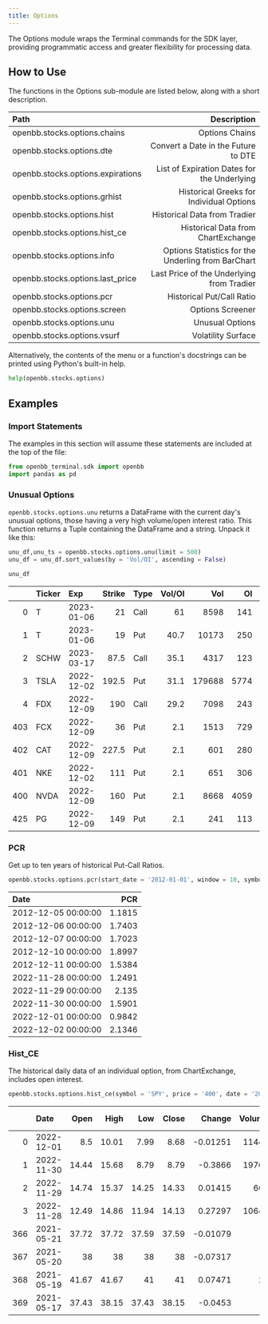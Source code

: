 ```yaml
---
title: Options
---
```


The Options module wraps the Terminal commands for the SDK layer, providing programmatic access and greater flexibility for processing data.

## How to Use

The functions in the Options sub-module are listed below, along with a short description.

|Path |Description |
|:----|-----------:|
|openbb.stocks.options.chains |Options Chains |
|openbb.stocks.options.dte |Convert a Date in the Future to DTE |
|openbb.stocks.options.expirations |List of Expiration Dates for the Underlying |
|openbb.stocks.options.grhist |Historical Greeks for Individual Options |
|openbb.stocks.options.hist |Historical Data from Tradier |
|openbb.stocks.options.hist_ce |Historical Data from ChartExchange |
|openbb.stocks.options.info |Options Statistics for the Underling from BarChart |
|openbb.stocks.options.last_price |Last Price of the Underlying from Tradier |
|openbb.stocks.options.pcr |Historical Put/Call Ratio |
|openbb.stocks.options.screen |Options Screener |
|openbb.stocks.options.unu |Unusual Options |
|openbb.stocks.options.vsurf |Volatility Surface |

Alternatively, the contents of the menu or a function's docstrings can be printed using Python's built-in help.

```python
help(openbb.stocks.options)
```

## Examples

### Import Statements

The examples in this section will assume these statements are included at the top of the file:

```python
from openbb_terminal.sdk import openbb
import pandas as pd
```

### Unusual Options

`openbb.stocks.options.unu` returns a DataFrame with the current day's unusual options, those having a very high volume/open interest ratio. This function returns a Tuple containing the DataFrame and a string. Unpack it like this:

```python
unu_df,unu_ts = openbb.stocks.options.unu(limit = 500)
unu_df = unu_df.sort_values(by = 'Vol/OI', ascending = False)

unu_df
```

|    | Ticker   | Exp        |   Strike | Type   |   Vol/OI |    Vol |   OI |   Bid |   Ask |
|---:|:---------|:-----------|---------:|:-------|---------:|-------:|-----:|------:|------:|
|  0 | T        | 2023-01-06 |     21   | Call   |     61   |   8598 |  141 |  0.03 |  0.04 |
|  1 | T        | 2023-01-06 |     19   | Put    |     40.7 |  10173 |  250 |  0.39 |  0.42 |
|  2 | SCHW     | 2023-03-17 |     87.5 | Call   |     35.1 |   4317 |  123 |  3.2  |  3.35 |
|  3 | TSLA     | 2022-12-02 |    192.5 | Put    |     31.1 | 179688 | 5774 |  0.01 |  0.02 |
|  4 | FDX      | 2022-12-09 |    190   | Call   |     29.2 |   7098 |  243 |  0.67 |  0.69 |
| 403 | FCX      | 2022-12-09 |     36   | Put    |      2.1 |  1513 |  729 |  0.04 |  0.06 |
| 402 | CAT      | 2022-12-09 |    227.5 | Put    |      2.1 |   601 |  280 |  0.94 |  1.14 |
| 401 | NKE      | 2022-12-02 |    111   | Put    |      2.1 |   651 |  306 |  0    |  0.01 |
| 400 | NVDA     | 2022-12-09 |    160   | Put    |      2.1 |  8668 | 4059 |  1.06 |  1.08 |
| 425 | PG       | 2022-12-09 |    149   | Put    |      2.1 |   241 |  113 |  0.64 |  0.69 |

### PCR

Get up to ten years of historical Put-Call Ratios.

```python
openbb.stocks.options.pcr(start_date = '2012-01-01', window = 10, symbol = 'SPY')
```

| Date                |    PCR |
|:--------------------|-------:|
| 2012-12-05 00:00:00 | 1.1815 |
| 2012-12-06 00:00:00 | 1.7403 |
| 2012-12-07 00:00:00 | 1.7023 |
| 2012-12-10 00:00:00 | 1.8997 |
| 2012-12-11 00:00:00 | 1.5384 |
| 2022-11-28 00:00:00 | 1.2491 |
| 2022-11-29 00:00:00 | 2.135  |
| 2022-11-30 00:00:00 | 1.5901 |
| 2022-12-01 00:00:00 | 0.9842 |
| 2022-12-02 00:00:00 | 2.1346 |

### Hist_CE

The historical daily data of an individual option, from ChartExchange, includes open interest.

```python
openbb.stocks.options.hist_ce(symbol = 'SPY', price = '400', date = '2023-01-20', call = False)
```

|    | Date       |   Open |   High |   Low |   Close |   Change |   Volume |   Open Interest |   Change Since |
|---:|:-----------|-------:|-------:|------:|--------:|---------:|---------:|----------------:|---------------:|
|  0 | 2022-12-01 |   8.5  |  10.01 |  7.99 |    8.68 | -0.01251 |    11443 |           47690 |        0       |
|  1 | 2022-11-30 |  14.44 |  15.68 |  8.79 |    8.79 | -0.3866  |    19763 |           46218 |       -0.01251 |
|  2 | 2022-11-29 |  14.74 |  15.37 | 14.25 |   14.33 |  0.01415 |      666 |           45105 |       -0.39428 |
|  3 | 2022-11-28 |  12.49 |  14.86 | 11.94 |   14.13 |  0.27297 |    10643 |           45828 |       -0.3857  |
| 366 | 2021-05-21 |  37.72 |  37.72 | 37.59 |   37.59 | -0.01079 |        5 |               0 |       -0.76909 |
| 367 | 2021-05-20 |  38    |  38    | 38    |   38    | -0.07317 |        2 |               0 |       -0.77158 |
| 368 | 2021-05-19 |  41.67 |  41.67 | 41    |   41    |  0.07471 |       26 |               0 |       -0.78829 |
| 369 | 2021-05-17 |  37.43 |  38.15 | 37.43 |   38.15 | -0.0453  |        3 |               0 |       -0.77248 |
